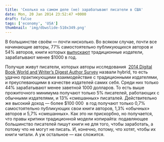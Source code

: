 ```yaml
---
title: 'Сколько на самом деле (не) зарабатывают писатели в США'
date: Mon, 20 Jan 2014 23:52:47 +0000
draft: false
tags: ['economy', 'USA']
thumbnail: 'img/dbwslide-510x349.png'
---
```


В большинстве своём — почти нисколько. Во всяком случае, почти все начинающие авторы, 77% самостоятельно публикующихся авторов и 54% авторов, книги которых [выпускают](http://publishingperspectives.com/2014/01/how-much-do-writers-earn-less-than-you-think/) традиционные издатели, зарабатывают менее $1000 в год.

Получше живут писатели, которых авторы исследования  [2014 Digital Book World and Writer’s Digest Author Survey](http://store.digitalbookworld.com/advantages-traditional-publishers-offer-authors-t3591) назвали hybrid, то есть удачно практикующими взаимодействие с традиционными издателями, и преуспевающими в качестве издателей самих себя. Среди них только 44% зарабатывают менее заветной 1000 долларов. То есть выше прожиточного минимума получают только 5% писателей, работающих с обычными издателями, и 13% «смешанных» писаталей. Действительно же высокий доход — более $100 000  в год получают только 0,7% самостоятельно публикующих свои книги авторов, 1,3% «обычных» авторов и 5,7% «смешанных». Как это ни прискорбно, но получается, что правы критики традиционной модели копирайта: подавляющее большинство писателей пишут книги не для того, чтобы заработать, а потому что не могут не писать. И, конечно, потому, что хотят, чтобы их книги читали. А уж остальное — как сложится.